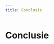 ```yaml
---
title: Conclusie
---
```


# Conclusie

<!-- TODO: vergelijk de doelstelling met het resultaat en beschrijf of je geslaagd bent met dit resultaat. Ga ook na of het resultaat een oplossing is voor de probleemstelling. Minimum 200 woorden. -->
